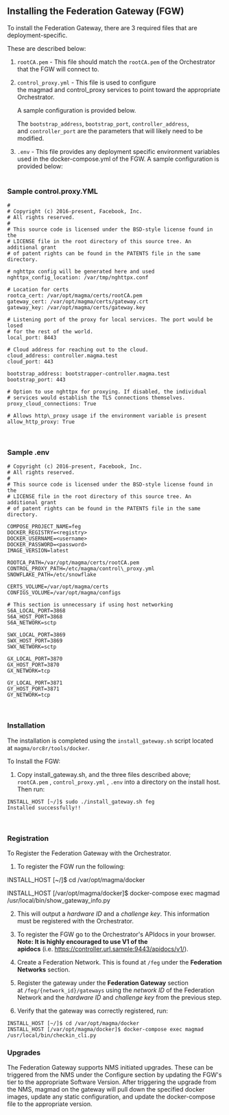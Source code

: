 ## Installing the Federation Gateway (FGW)

To install the Federation Gateway, there are 3 required files that are deployment-specific.

These are described below:

1.  ```rootCA.pem``` - This file should match the ```rootCA.pem``` of the Orchestrator that the FGW will connect to.

2.  ```control_proxy.yml``` - This file is used to configure the magmad and control_proxy services to point toward the
    appropriate Orchestrator.
    
    A sample configuration is provided below.
    
    The ```bootstrap_address```, ```bootstrap_port```, ```controller_address```, and ```controller_port``` are the parameters that will     likely need to be modified.

3.  ```.env``` - This file provides any deployment specific environment variables used in the docker-compose.yml of the FGW. A sample
    configuration is provided below:<br><br/>

### Sample control.proxy.YML

```
#
# Copyright (c) 2016-present, Facebook, Inc.
# All rights reserved.
#
# This source code is licensed under the BSD-style license found in the
# LICENSE file in the root directory of this source tree. An additional grant
# of patent rights can be found in the PATENTS file in the same directory.

# nghttpx config will be generated here and used
nghttpx_config_location: /var/tmp/nghttpx.conf

# Location for certs
rootca_cert: /var/opt/magma/certs/rootCA.pem
gateway_cert: /var/opt/magma/certs/gateway.crt
gateway_key: /var/opt/magma/certs/gateway.key

# Listening port of the proxy for local services. The port would be losed
# for the rest of the world.
local_port: 8443

# Cloud address for reaching out to the cloud.
cloud_address: controller.magma.test
cloud_port: 443

bootstrap_address: bootstrapper-controller.magma.test
bootstrap_port: 443

# Option to use nghttpx for proxying. If disabled, the individual
# services would establish the TLS connections themselves.
proxy_cloud_connections: True

# Allows http\_proxy usage if the environment variable is present
allow_http_proxy: True
```
<br/>

### Sample .env

```
# Copyright (c) 2016-present, Facebook, Inc.
# All rights reserved.
#
# This source code is licensed under the BSD-style license found in the
# LICENSE file in the root directory of this source tree. An additional grant
# of patent rights can be found in the PATENTS file in the same directory.

COMPOSE_PROJECT_NAME=feg
DOCKER_REGISTRY=<registry>
DOCKER_USERNAME=<username>
DOCKER_PASSWORD=<password>
IMAGE_VERSION=latest

ROOTCA_PATH=/var/opt/magma/certs/rootCA.pem
CONTROL_PROXY_PATH=/etc/magma/control\_proxy.yml
SNOWFLAKE_PATH=/etc/snowflake

CERTS_VOLUME=/var/opt/magma/certs
CONFIGS_VOLUME=/var/opt/magma/configs

# This section is unnecessary if using host networking
S6A_LOCAL_PORT=3868
S6A_HOST_PORT=3868
S6A_NETWORK=sctp

SWX_LOCAL_PORT=3869
SWX_HOST_PORT=3869
SWX_NETWORK=sctp

GX_LOCAL_PORT=3870
GX_HOST_PORT=3870
GX_NETWORK=tcp

GY_LOCAL_PORT=3871
GY_HOST_PORT=3871
GY_NETWORK=tcp
```
<br/>

### Installation

The installation is completed using the ```install_gateway.sh``` script located at ```magma/orc8r/tools/docker```.

To Install the FGW:

1.  Copy install_gateway.sh, and the three files described above; ```rootCA.pem``` , ```control_proxy.yml``` , ```.env``` into a 
    directory on the install host. Then run:

```
INSTALL_HOST [~/]$ sudo ./install_gateway.sh feg
Installed successfully!!
```

<br/>

### Registration

To Register the Federation Gateway with the Orchestrator.

1.  To register the FGW run the following:

INSTALL_HOST [~/]$ cd /var/opt/magma/docker

INSTALL_HOST [/var/opt/magma/docker]$ docker-compose exec magmad 
/usr/local/bin/show_gateway_info.py

2.  This will output a *hardware ID* and a *challenge key*. This information must be registered with the Orchestrator.

3.  To register the FGW go to the Orchestrator's APIdocs in your browser.
**Note: It is highly encouraged to use V1 of the apidocs** (i.e. <https://controller.url.sample:9443/apidocs/v1/>).

4.  Create a Federation Network. This is found at ```/feg``` under the **Federation Networks** section.

5.  Register the gateway under the **Federation Gateway** section at ```/feg/{network_id}/gateways``` using the *network ID* of the
    Federation Network and the *hardware ID* and *challenge key* from the previous step.

6.  Verify that the gateway was correctly registered, run:

```
INSTALL_HOST [~/]$ cd /var/opt/magma/docker
INSTALL_HOST [/var/opt/magma/docker]$ docker-compose exec magmad /usr/local/bin/checkin_cli.py
```

### Upgrades

The Federation Gateway supports NMS initiated upgrades. These can be
triggered from the NMS under the Configure section by updating the
FGW's tier to the appropriate Software Version. After triggering the
upgrade from the NMS, magmad on the gateway will pull down the specified
docker images, update any static configuration, and update the
docker-compose file to the appropriate version.<br><br/>
